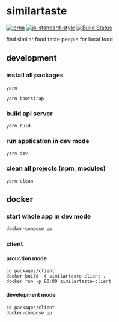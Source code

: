 # similartaste

[![lerna](https://img.shields.io/badge/maintained%20with-lerna-cc00ff.svg)](https://lernajs.io/)
[![js-standard-style](https://img.shields.io/badge/code%20style-standard-brightgreen.svg)](http://standardjs.com) [![Build Status](https://travis-ci.org/happyname0617/similartaste.svg?branch=master)](https://travis-ci.org/happyname0617/similartaste)

find similar food taste people for local food

## development

### install all packages

```yarn```

```yarn bootstrap```

### build api server

```yarn buid```

### run application in dev mode

```yarn dev```

### clean all projects (npm_modules)

```yarn clean```

## docker

### start whole app in dev mode

    docker-compose up

### client

#### prouction mode

    cd packages/client
    docker build -t similartaste-client .
    docker run -p 80:80 similartaste-client

#### development mode

    cd packages/client
    docker-compose up